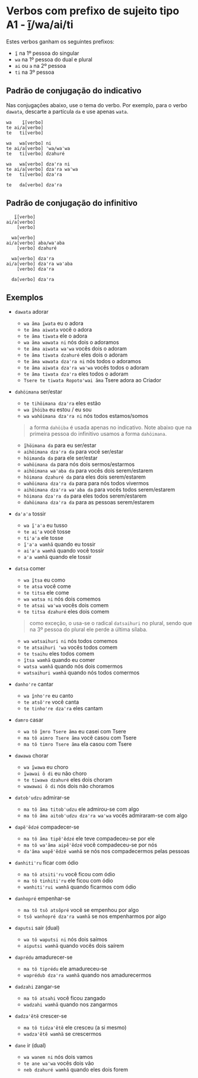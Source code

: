 # Verbos com prefixo de sujeito tipo A1 - ĩ̱/wa/ai/ti

Estes verbos ganham os seguintes prefixos:

- `ĩ̱` na 1º pessoa do singular
- `wa` na 1º pessoa do dual e plural
- `ai` ou `a` na 2º pessoa
- `ti` na 3º pessoa

## Padrão de conjugação do indicativo

Nas conjugações abaixo, use o tema do verbo. Por exemplo, para o verbo `dawata`, descarte a partícula `da` e use apenas `wata`.

```text
wa    ĩ̱[verbo]
te ai/a[verbo]
te   ti[verbo]

wa   wa[verbo] ni
te ai/a[verbo] ꞌwa/waꞌwa
te   ti[verbo] dzahuré

wa   wa[verbo] dzaꞌra ni
te ai/a[verbo] dzaꞌra waꞌwa
te   ti[verbo] dzaꞌra

te   da[verbo] dzaꞌra
```

## Padrão de conjugação do infinitivo

```text
   ĩ̱[verbo]
ai/a[verbo]
    [verbo]

  wa[verbo]
ai/a[verbo] aba/waꞌaba 
    [verbo] dzahuré 

  wa[verbo] dzaꞌra
ai/a[verbo] dzaꞌra waꞌaba
    [verbo] dzaꞌra
    
  da[verbo] dzaꞌra
```

## Exemplos

- `dawata` adorar
  - `wa ãma ĩ̱wata` eu o adora
  - `te ãma aiwata` você o adora
  - `te ãma tiwata` ele o adora
  - `wa ãma wawata ni` nós dois o adoramos
  - `te ãma aiwata waꞌwa` vocês dois o adoram
  - `te ãma tiwata dzahuré` eles dois o adoram
  - `te ãma wawata dzaꞌra ni` nós todos o adoramos
  - `te ãma aiwata dzaꞌra waꞌwa` vocês todos o adoram
  - `te ãma tiwata dzaꞌra` eles todos o adoram
  - `Tsere te tiwata Ropotoꞌwai ãma` Tsere adora ao Criador
- `dahöimana` ser/estar
  - `te tihöimana dzaꞌra` eles estão
  - `wa ĩ̱höiba` eu estou / eu sou
  - `wa wahöimana dzaꞌra ni` nós todos estamos/somos

  > a forma `dahöiba` é usada apenas no indicativo. Note abaixo que na primeira pessoa do infinitivo usamos a forma `dahöimana`.

  - `ĩ̱höimana da` para eu ser/estar
  - `aihöimana dzaꞌra da` para você ser/estar
  - `höimanda da` para ele ser/estar
  - `wahöimana da` para nós dois sermos/estarmos
  - `aihöimana waꞌaba da` para vocês dois serem/estarem
  - `höimana dzahuré da` para eles dois serem/estarem
  - `wahöimana dzaꞌra da` para para nós todos vivermos
  - `aihöimana dzaꞌra waꞌaba da` para vocês todos serem/estarem
  - `höimana dzaꞌra da` para eles todos serem/estarem
  - `dahöimana dzaꞌra da` para as pessoas serem/estarem
- `daꞌaꞌa` tossir
  - `wa ĩ̱ꞌaꞌa` eu tusso
  - `te aiꞌa` você tosse
  - `tiꞌaꞌa` ele tosse
  - `ĩ̱ꞌaꞌa wamhã` quando eu tossir
  - `aiꞌaꞌa wamhã` quando você tossir
  - `aꞌa wamhã` quando ele tossir
- `datsa` comer
  - `wa ĩ̱tsa` eu como
  - `te atsa` você come
  - `te titsa` ele come
  - `wa watsa ni` nós dois comemos
  - `te atsai waꞌwa` vocês dois comem
  - `te titsa dzahuré` eles dois comem

  > como exceção, o usa-se o radical `datsaihuri` no plural, sendo que na 3º pessoa do plural ele perde a última sílaba.

  - `wa watsaihuri ni` nós todos comemos
  - `te atsaihuri ꞌwa` vocês todos comem
  - `te tsaihu` eles todos comem
  - `ĩ̱tsa wamhã` quando eu comer
  - `watsa wamhã` quando nós dois comermos
  - `watsaihuri wamhã` quando nós todos comermos
- `danhoꞌre` cantar
  - `wa ĩ̱nhoꞌre` eu canto
  - `te atsõꞌre` você canta
  - `te tinhoꞌre dzaꞌra` eles cantam
- `damro` casar
  - `wa tô ĩ̱mro Tsere ãma` eu casei com Tsere
  - `ma tô aimro Tsere ãma` você casou com Tsere
  - `ma tô timro Tsere ãma` ela casou com Tsere
- `dawawa` chorar
  - `wa ĩ̱wawa` eu choro
  - `ĩ̱wawai õ di` eu não choro
  - `te tiwawa dzahuré` eles dois choram
  - `wawawai õ di` nós dois não choramos
- `datobꞌudzu` admirar-se
  - `ma tô ãma titobꞌudzu` ele admirou-se com algo
  - `ma tô ãma aitobꞌudzu dzaꞌra waꞌwa` vocês admiraram-se com algo
- `dapẽꞌẽdzé` compadecer-se
  - `ma tô ãma tipẽꞌẽdzé` ele teve compadeceu-se por ele
  - `ma tô waꞌãma aipẽꞌẽdzé` você compadeceu-se por nós
  - `daꞌãma wapẽꞌẽdzé wamhã` se nós nos compadecermos pelas pessoas
- `danhitiꞌru` ficar com ódio
  - `ma tô atsitiꞌru` você ficou com ódio
  - `ma tô tinhitiꞌru` ele ficou com ódio
  - `wanhitiꞌrui wamhã` quando ficarmos com ódio
- `danhopré` empenhar-se
  - `ma tô tsô atsõpré` você se empenhou por algo
  - `tsô wanhopré dzaꞌra wamhã` se nos empenharmos por algo
- `daputsi` sair (dual)
  - `wa tô waputsi ni` nós dois saímos
  - `aiputsi wamhã` quando vocês dois saírem
- `daprédu` amadurecer-se
  - `ma tô tiprédu` ele amadureceu-se
  - `waprédub dzaꞌra wamhã` quando nos amadurecermos
- `dadzahi` zangar-se
  - `ma tô atsahi` você ficou zangado
  - `wadzahi wamhã` quando nos zangarmos
- `dadzaꞌẽtẽ` crescer-se
  - `ma tô tidzaꞌẽtẽ` ele cresceu (a si mesmo)
  - `wadzaꞌẽtẽ wamhã` se crescermos
- `dane` ir (dual)
  - `wa wanem ni` nós dois vamos
  - `te ane waꞌwa` vocês dois vão
  - `neb dzahuré wamhã` quando eles dois forem
